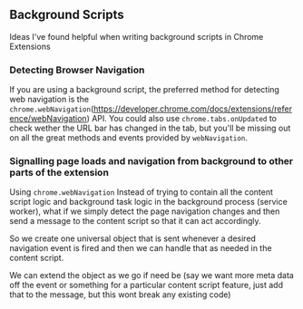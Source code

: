 ## Background Scripts
Ideas I've found helpful when writing background scripts in Chrome Extensions
### Detecting Browser Navigation
If you are using a background script, the preferred method for detecting web navigation is the `chrome.webNavigation`(https://developer.chrome.com/docs/extensions/reference/webNavigation) API. You could also use `chrome.tabs.onUpdated` to check wether the URL bar has changed in the tab, but you'll be missing out on all the great methods and events provided by `webNavigation`.
### Signalling page loads and navigation from background to other parts of the extension
Using `chrome.webNavigation`
Instead of trying to contain all the content script logic and background task logic in the background process (service worker), what if we simply detect the page navigation changes and then send a message to the content script so that it can act accordingly. 

So we create one universal object that is sent whenever a desired navigation event is fired and then we can handle that as needed in the content script.

We can extend the object as we go if need be (say we want more meta data off the event or something for a particular content script feature, just add that to the message, but this wont break any existing code)




